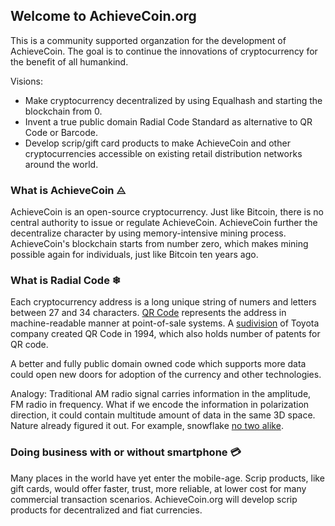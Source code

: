 ## Welcome to AchieveCoin.org

This is a community supported organzation for the development of AchieveCoin. The goal is to continue the innovations of cryptocurrency for the benefit of all humankind. 

Visions:
- Make cryptocurrency decentralized by using Equalhash and starting the blockchain from 0.
- Invent a true public domain Radial Code Standard as alternative to QR Code or Barcode.
- Develop scrip/gift card products to make AchieveCoin and other cryptocurrencies accessible on existing retail distribution networks around the world.



### What is AchieveCoin ⨺ 

AchieveCoin is an open-source cryptocurrency. Just like Bitcoin, there is no central authority to issue or regulate AchieveCoin. AchieveCoin further the decentralize character by using memory-intensive mining process. AchieveCoin's blockchain starts from number zero, which makes mining possible again for individuals, just like Bitcoin ten years ago.


### What is Radial Code ❄

Each cryptocurrency address is a long unique string of numers and letters between 27 and 34 characters. [QR Code](https://en.wikipedia.org/wiki/QR_code) represents the address in machine-readable manner at point-of-sale systems. A [sudivision](http://www.qrcode.com/en/patent.html) of Toyota company created QR Code in 1994, which also holds number of patents for QR code.   

A better and fully public domain owned code which supports more data could open new doors for adoption of the currency and other technologies.

Analogy:
Traditional AM radio signal carries information in the amplitude, FM radio in frequency. What if we encode the information in polarization direction, it could contain multitude amount of data in the same 3D space. Nature already figured it out. For example, snowflake [no two alike](http://www.huffingtonpost.ca/entry/no-two-snowflakes-alike-video_n_4569491).

### Doing business with or without smartphone 💳

Many places in the world have yet enter the mobile-age. Scrip products, like gift cards, would offer faster, trust, more reliable, at lower cost for many commercial transaction scenarios. AchieveCoin.org will develop scrip products for decentralized and fiat currencies.



